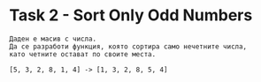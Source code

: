 # Task 2 - Sort Only Odd Numbers

```
Даден е масив с числа. 
Да се разработи функция, която сортира само нечетните числа, 
като четните остават по своите места.

[5, 3, 2, 8, 1, 4] -> [1, 3, 2, 8, 5, 4]
```
